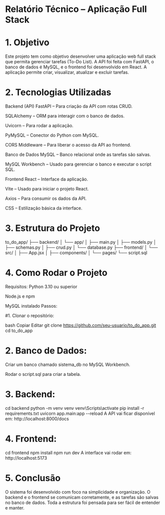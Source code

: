 #  Relatório Técnico – Aplicação Full Stack
# 1. Objetivo
Este projeto tem como objetivo desenvolver uma aplicação web full stack que permita gerenciar tarefas (To-Do List). A API foi feita com FastAPI, o banco de dados é MySQL, e o frontend foi desenvolvido em React. A aplicação permite criar, visualizar, atualizar e excluir tarefas.

# 2. Tecnologias Utilizadas
Backend (API)
FastAPI – Para criação da API com rotas CRUD.

SQLAlchemy – ORM para interagir com o banco de dados.

Uvicorn – Para rodar a aplicação.

PyMySQL – Conector do Python com MySQL.

CORS Middleware – Para liberar o acesso da API ao frontend.

Banco de Dados
MySQL – Banco relacional onde as tarefas são salvas.

MySQL Workbench – Usado para gerenciar o banco e executar o script SQL.

Frontend
React – Interface da aplicação.

Vite – Usado para iniciar o projeto React.

Axios – Para consumir os dados da API.

CSS – Estilização básica da interface.

# 3. Estrutura do Projeto
to_do_app/
├── backend/
│   └── app/
│       ├── main.py
│       ├── models.py
│       ├── schemas.py
│       ├── crud.py
│       └── database.py
├── frontend/
│   └── src/
│       ├── App.jsx
│       ├── components/
│       └── pages/
└── script.sql
# 4. Como Rodar o Projeto
Requisitos:
Python 3.10 ou superior

Node.js e npm

MySQL instalado
Passos:

#1. Clonar o repositório:

bash
Copiar
Editar
git clone https://github.com/seu-usuario/to_do_app.git
cd to_do_app
# 2. Banco de Dados:

Criar um banco chamado sistema_db no MySQL Workbench.

Rodar o script.sql para criar a tabela.
# 3. Backend:
cd backend
python -m venv venv
venv\Scripts\activate
pip install -r requirements.txt
uvicorn app.main:app --reload
A API vai ficar disponível em: http://localhost:8000/docs

# 4. Frontend:
cd frontend
npm install
npm run dev
A interface vai rodar em: http://localhost:5173

# 5. Conclusão
O sistema foi desenvolvido com foco na simplicidade e organização. O backend e o frontend se comunicam corretamente, e as tarefas são salvas no banco de dados. Toda a estrutura foi pensada para ser fácil de entender e manter.
